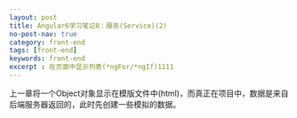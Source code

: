 ```yaml
---
layout: post
title: Angular6学习笔记8：服务(Service)(2)
no-post-nav: true
category: front-end
tags: [front-end]
keywords: front-end
excerpt : 在页面中显示列表(*ngFor/*ngIf)1111
---
```


上一章将一个Object对象显示在模版文件中(html)，而真正在项目中，数据是来自后端服务器返回的，此时先创建一些模拟的数据。

